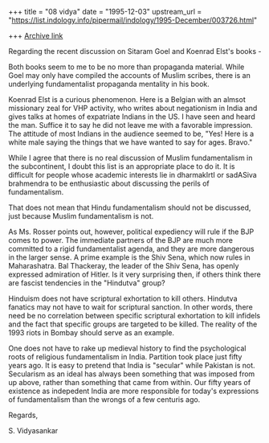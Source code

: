 +++
title = "08 vidya"
date = "1995-12-03"
upstream_url = "https://list.indology.info/pipermail/indology/1995-December/003726.html"

+++
[Archive link](https://list.indology.info/pipermail/indology/1995-December/003726.html)

Regarding the recent discussion on Sitaram Goel and Koenrad Elst's
books - 

Both books seem to me to be no more than propaganda material. While 
Goel may only have compiled the accounts of Muslim scribes, there is
an underlying fundamentalist propaganda mentality in his book. 

Koenrad Elst is a curious phenomenon. Here is a Belgian with an almsot
missionary zeal for VHP activity, who writes about negationism in India
and gives talks at homes of expatriate Indians in the US. I have seen and
heard the man. Suffice it to say he did not leave me with a favorable
impression. The attitude of most Indians in the audience seemed to be,
"Yes! Here is a white male saying the things that we have wanted to 
say for ages. Bravo." 

While I agree that there is no real discussion of Muslim fundamentalism
in the subcontinent, I doubt this list is an appropriate place to do it. 
It is difficult for people whose academic interests lie in dharmakIrtI
or sadASiva brahmendra to be enthusiastic about discussing the perils of
fundamentalism. 

That does not mean that Hindu fundamentalism should not be discussed,
just because Muslim fundamentalism is not. 

As Ms. Rosser points out, however, political expediency will rule if the
BJP comes to power. The immediate partners of the BJP are much more
committed to a rigid fundamentalist agenda, and they are more dangerous
in the larger sense. A prime example is the Shiv Sena, which now rules
in Maharashatra. Bal Thackeray, the leader of the Shiv Sena, has openly
expressed admiration of Hitler. Is it very surprising then, if others 
think there are fascist tendencies in the "Hindutva" group? 

Hinduism does not have scriptural exhortation to kill others. Hindutva
fanatics may not have to wait for scriptural sanction. In other words, 
there need be no correlation between specific scriptural exhortation to 
kill infidels and the fact that specific groups are targeted to be killed.
The reality of the 1993 riots in Bombay should serve as an example. 

One does not have to rake up medieval history to find the psychological 
roots of religious fundamentalism in India. Partition took place just
fifty years ago. It is easy to pretend that India is "secular" while
Pakistan is not. Secularism as an ideal has always been something that
was imposed from up above, rather than something that came from within. 
Our fifty years of existence as indepedent India are more responsible
for today's expressions of fundamentalism than the wrongs of a few centuris
ago. 

Regards,

S. Vidyasankar






